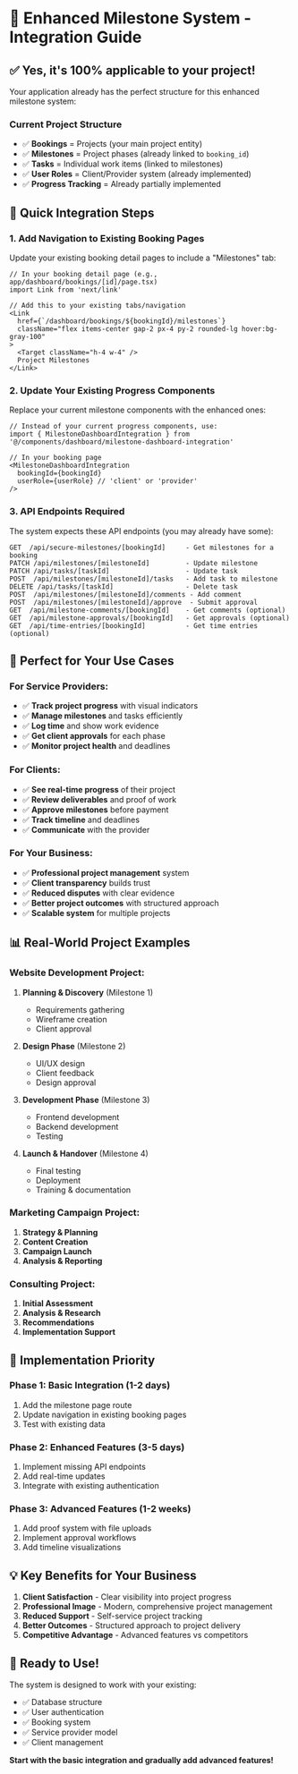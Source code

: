 # 🎯 Enhanced Milestone System - Integration Guide

## ✅ **Yes, it's 100% applicable to your project!**

Your application already has the perfect structure for this enhanced milestone system:

### **Current Project Structure**
- ✅ **Bookings** = Projects (your main project entity)
- ✅ **Milestones** = Project phases (already linked to `booking_id`)
- ✅ **Tasks** = Individual work items (linked to milestones)
- ✅ **User Roles** = Client/Provider system (already implemented)
- ✅ **Progress Tracking** = Already partially implemented

## 🚀 **Quick Integration Steps**

### **1. Add Navigation to Existing Booking Pages**

Update your existing booking detail pages to include a "Milestones" tab:

```tsx
// In your booking detail page (e.g., app/dashboard/bookings/[id]/page.tsx)
import Link from 'next/link'

// Add this to your existing tabs/navigation
<Link 
  href={`/dashboard/bookings/${bookingId}/milestones`}
  className="flex items-center gap-2 px-4 py-2 rounded-lg hover:bg-gray-100"
>
  <Target className="h-4 w-4" />
  Project Milestones
</Link>
```

### **2. Update Your Existing Progress Components**

Replace your current milestone components with the enhanced ones:

```tsx
// Instead of your current progress components, use:
import { MilestoneDashboardIntegration } from '@/components/dashboard/milestone-dashboard-integration'

// In your booking page
<MilestoneDashboardIntegration 
  bookingId={bookingId}
  userRole={userRole} // 'client' or 'provider'
/>
```

### **3. API Endpoints Required**

The system expects these API endpoints (you may already have some):

```
GET  /api/secure-milestones/[bookingId]     - Get milestones for a booking
PATCH /api/milestones/[milestoneId]         - Update milestone
PATCH /api/tasks/[taskId]                   - Update task
POST  /api/milestones/[milestoneId]/tasks   - Add task to milestone
DELETE /api/tasks/[taskId]                  - Delete task
POST  /api/milestones/[milestoneId]/comments - Add comment
POST  /api/milestones/[milestoneId]/approve  - Submit approval
GET  /api/milestone-comments/[bookingId]    - Get comments (optional)
GET  /api/milestone-approvals/[bookingId]   - Get approvals (optional)
GET  /api/time-entries/[bookingId]          - Get time entries (optional)
```

## 🎯 **Perfect for Your Use Cases**

### **For Service Providers:**
- ✅ **Track project progress** with visual indicators
- ✅ **Manage milestones** and tasks efficiently
- ✅ **Log time** and show work evidence
- ✅ **Get client approvals** for each phase
- ✅ **Monitor project health** and deadlines

### **For Clients:**
- ✅ **See real-time progress** of their project
- ✅ **Review deliverables** and proof of work
- ✅ **Approve milestones** before payment
- ✅ **Track timeline** and deadlines
- ✅ **Communicate** with the provider

### **For Your Business:**
- ✅ **Professional project management** system
- ✅ **Client transparency** builds trust
- ✅ **Reduced disputes** with clear evidence
- ✅ **Better project outcomes** with structured approach
- ✅ **Scalable system** for multiple projects

## 📊 **Real-World Project Examples**

### **Website Development Project:**
1. **Planning & Discovery** (Milestone 1)
   - Requirements gathering
   - Wireframe creation
   - Client approval

2. **Design Phase** (Milestone 2)
   - UI/UX design
   - Client feedback
   - Design approval

3. **Development Phase** (Milestone 3)
   - Frontend development
   - Backend development
   - Testing

4. **Launch & Handover** (Milestone 4)
   - Final testing
   - Deployment
   - Training & documentation

### **Marketing Campaign Project:**
1. **Strategy & Planning**
2. **Content Creation**
3. **Campaign Launch**
4. **Analysis & Reporting**

### **Consulting Project:**
1. **Initial Assessment**
2. **Analysis & Research**
3. **Recommendations**
4. **Implementation Support**

## 🔧 **Implementation Priority**

### **Phase 1: Basic Integration (1-2 days)**
1. Add the milestone page route
2. Update navigation in existing booking pages
3. Test with existing data

### **Phase 2: Enhanced Features (3-5 days)**
1. Implement missing API endpoints
2. Add real-time updates
3. Integrate with existing authentication

### **Phase 3: Advanced Features (1-2 weeks)**
1. Add proof system with file uploads
2. Implement approval workflows
3. Add timeline visualizations

## 💡 **Key Benefits for Your Business**

1. **Client Satisfaction** - Clear visibility into project progress
2. **Professional Image** - Modern, comprehensive project management
3. **Reduced Support** - Self-service project tracking
4. **Better Outcomes** - Structured approach to project delivery
5. **Competitive Advantage** - Advanced features vs competitors

## 🎉 **Ready to Use!**

The system is designed to work with your existing:
- ✅ Database structure
- ✅ User authentication
- ✅ Booking system
- ✅ Service provider model
- ✅ Client management

**Start with the basic integration and gradually add advanced features!**
